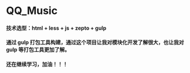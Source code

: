 # QQ_Music

#### 技术选型：html + less + js + zepto + gulp 

#### 通过 gulp 打包工具构建，通过这个项目让我对模块化开发了解很大，也让我对 gulp 等打包工具更加了解。

#### 还在继续学习，加油！！！